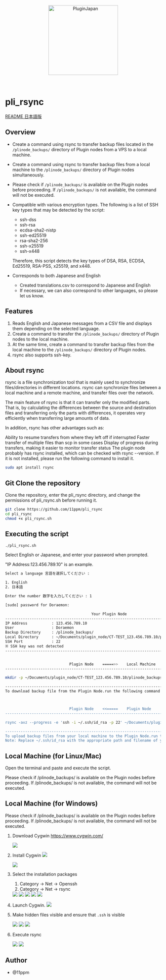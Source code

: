<br/>
<p align="center">
<img src="./img/img01.jpg" width="225" alt="PluginJapan">
</a>
</p>
<br/>

# pli_rsync

 [README 日本語版](https://github.com/11ppm/pli_rsync/blob/main/README_JP.md)

## Overview
* Create a command using rsync to transfer backup files located in the `/plinode_backups/` directory of Plugin nodes from a VPS to a local machine.
* Create a command using rsync to transfer backup files from a local machine to the `/plinode_backups/` directory of Plugin nodes simultaneously.
* Please check if `/plinode_backups/` is available on the Plugin nodes before proceeding. If `/plinode_backups/` is not available, the command will not be executed.
* Compatible with various encryption types. The following is a list of SSH key types that may be detected by the script:
     * ssh-dss
     * ssh-rsa
     * ecdsa-sha2-nistp
     * ssh-ed25519
     * rsa-sha2-256
     * ssh-x25519
     * ssh-x448

  Therefore, this script detects the key types of DSA, RSA, ECDSA, Ed25519, RSA-PSS, x25519, and x448.

* Corresponds to both Japanese and English
     * Created translations.csv to correspond to Japanese and English
     * If necessary, we can also correspond to other languages, so please let us know.

## Features
1. Reads English and Japanese messages from a CSV file and displays them depending on the selected language.
2. Create a command to transfer the `/plinode_backups/` directory of Plugin nodes to the local machine.
3. At the same time, create a command to transfer backup files from the local machine to the `/plinode_backups/` directory of Plugin nodes.
4. rsync also supports ssh-key.

## About rsync
rsync is a file synchronization tool that is mainly used to synchronize files/directories in different locations. rsync can synchronize files between a local machine and a remote machine, and transfer files over the network.

The main feature of rsync is that it can transfer only the modified parts. That is, by calculating the differences between the source and destination files and transferring only the parts with differences, it operates very efficiently when transferring large amounts of data.

In addition, rsync has other advantages such as:

Ability to resume transfers from where they left off if interrupted
Faster transfer of multiple files than scp in some cases
Display of progress during transfers, making it easier to monitor transfer status
The plugin node probably has rsync installed, which can be checked with rsync --version. If it is not installed, please run the following command to install it.
```sh
sudo apt install rsync
```

## Git Clone the repository

Clone the repository, enter the pli_rsync directory, and change the permissions of pli_rsync.sh before running it.
```sh
git clone https://github.com/11ppm/pli_rsync
cd pli_rsync
chmod +x pli_rsync.sh
```

## Executing the script
```sh
./pli_rsync.sh
```

Select English or Japanese, and enter your password when prompted. 

"IP Address:123.456.789.10" is an example.
```sh
Select a language 言語を選択してください :

1. English
2. 日本語

Enter the number 数字を入力してください : 1

[sudo] password for Doraemon: 

                                       Your Plugin Node                                          
-----------------------------------------------------------------------------------------------------
IP Address           : 123.456.789.10
User                 : Doraemon
Backup Directory     : /plinode_backups/
Local Directory      : ~/Documents/plugin_node/CT-TEST_123.456.789.10/plinode_backups/
SSH Port             : 22
※ SSH key was not detected 
-----------------------------------------------------------------------------------------------------


                             Plugin Node    =====>>    Local Machine                             
-----------------------------------------------------------------------------------------------------

mkdir -p ~/Documents/plugin_node/CT-TEST_123.456.789.10/plinode_backups/ && rsync -avz --progress -e 'ssh -i ~/.ssh/id_rsa -p 22' Doraemon@123.456.789.10:/plinode_backups/ ~/Documents/plugin_node/CT-TEST_123.456.789.10/plinode_backups/

-----------------------------------------------------------------------------------------------------
To download backup file from the Plugin Node.run the following command in your local machine's terminal



                             Plugin Node    <<=====    Plugin Node                             
-----------------------------------------------------------------------------------------------------

rsync -avz --progress -e 'ssh -i ~/.ssh/id_rsa -p 22' ~/Documents/plugin_node/CT-TEST_123.456.789.10/plinode_backups/ Doraemon@123.456.789.10:/plinode_backups/

-----------------------------------------------------------------------------------------------------
To upload backup files from your local machine to the Plugin Node.run the following command in your terminal on the local machine.
Note: Replace ~/.ssh/id_rsa with the appropriate path and filename of your private key.
```

## Local Machine (for Linux/Mac)

Open the terminal and paste and execute the script.

Please check if /plinode_backups/ is available on the Plugin nodes before proceeding. If /plinode_backups/ is not available, the command will not be executed.

## Local Machine (for Windows)

Please check if /plinode_backups/ is available on the Plugin nodes before proceeding. If /plinode_backups/ is not available, the command will not be executed.

1. Download Cygwin
     https://www.cygwin.com/
     
     <img src="./img/img02.png">


2. Install Cygwin
     <img src="./img/img11.png">

     <img src="./img/img12.png">
     

3. Select the installation packages
   1. Category → Net → Openssh
   2. Category → Net → rsync

     <img src="./img/img03.png">

     <img src="./img/img13.png">

     <img src="./img/img04.png">

     <img src="./img/img15.png">

     <img src="./img/img14.png">


4. Launch Cygwin.
     <img src="./img/img05.png">


5. Make hidden files visible and ensure that `.ssh` is visible

     <img src="./img/img06.png">

     <img src="./img/img07.png">

     <img src="./img/img08.png">


6. Execute rsync

     <img src="./img/img09.png">

     <img src="./img/img10.png">


## Author

* @11ppm
   <!-- <img src=""> -->
